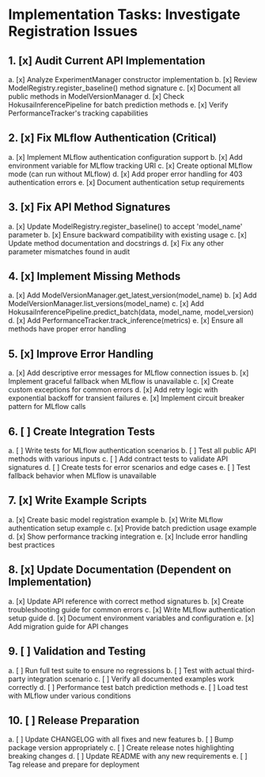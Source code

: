 # Implementation Tasks: Investigate Registration Issues

## 1. [x] Audit Current API Implementation
   a. [x] Analyze ExperimentManager constructor implementation
   b. [x] Review ModelRegistry.register_baseline() method signature
   c. [x] Document all public methods in ModelVersionManager
   d. [x] Check HokusaiInferencePipeline for batch prediction methods
   e. [x] Verify PerformanceTracker's tracking capabilities

## 2. [x] Fix MLflow Authentication (Critical)
   a. [x] Implement MLflow authentication configuration support
   b. [x] Add environment variable for MLflow tracking URI
   c. [x] Create optional MLflow mode (can run without MLflow)
   d. [x] Add proper error handling for 403 authentication errors
   e. [x] Document authentication setup requirements

## 3. [x] Fix API Method Signatures
   a. [x] Update ModelRegistry.register_baseline() to accept 'model_name' parameter
   b. [x] Ensure backward compatibility with existing usage
   c. [x] Update method documentation and docstrings
   d. [x] Fix any other parameter mismatches found in audit

## 4. [x] Implement Missing Methods
   a. [x] Add ModelVersionManager.get_latest_version(model_name)
   b. [x] Add ModelVersionManager.list_versions(model_name)
   c. [x] Add HokusaiInferencePipeline.predict_batch(data, model_name, model_version)
   d. [x] Add PerformanceTracker.track_inference(metrics)
   e. [x] Ensure all methods have proper error handling

## 5. [x] Improve Error Handling
   a. [x] Add descriptive error messages for MLflow connection issues
   b. [x] Implement graceful fallback when MLflow is unavailable
   c. [x] Create custom exceptions for common errors
   d. [x] Add retry logic with exponential backoff for transient failures
   e. [x] Implement circuit breaker pattern for MLflow calls

## 6. [ ] Create Integration Tests
   a. [ ] Write tests for MLflow authentication scenarios
   b. [ ] Test all public API methods with various inputs
   c. [ ] Add contract tests to validate API signatures
   d. [ ] Create tests for error scenarios and edge cases
   e. [ ] Test fallback behavior when MLflow is unavailable

## 7. [x] Write Example Scripts
   a. [x] Create basic model registration example
   b. [x] Write MLflow authentication setup example
   c. [x] Provide batch prediction usage example
   d. [x] Show performance tracking integration
   e. [x] Include error handling best practices

## 8. [x] Update Documentation (Dependent on Implementation)
   a. [x] Update API reference with correct method signatures
   b. [x] Create troubleshooting guide for common errors
   c. [x] Write MLflow authentication setup guide
   d. [x] Document environment variables and configuration
   e. [x] Add migration guide for API changes

## 9. [ ] Validation and Testing
   a. [ ] Run full test suite to ensure no regressions
   b. [ ] Test with actual third-party integration scenario
   c. [ ] Verify all documented examples work correctly
   d. [ ] Performance test batch prediction methods
   e. [ ] Load test with MLflow under various conditions

## 10. [ ] Release Preparation
   a. [ ] Update CHANGELOG with all fixes and new features
   b. [ ] Bump package version appropriately
   c. [ ] Create release notes highlighting breaking changes
   d. [ ] Update README with any new requirements
   e. [ ] Tag release and prepare for deployment
